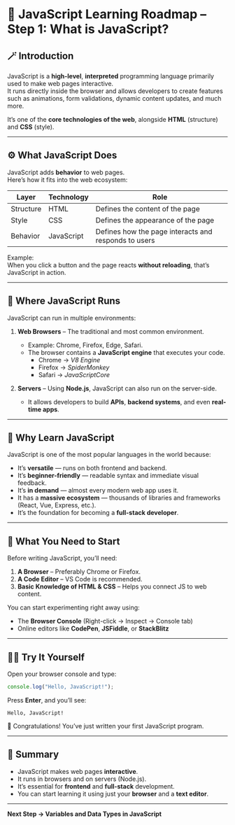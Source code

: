 # 🧭 JavaScript Learning Roadmap – Step 1: What is JavaScript?

## 🪄 Introduction
JavaScript is a **high-level**, **interpreted** programming language primarily used to make web pages interactive.  
It runs directly inside the browser and allows developers to create features such as animations, form validations, dynamic content updates, and much more.

It’s one of the **core technologies of the web**, alongside **HTML** (structure) and **CSS** (style).

---

## ⚙️ What JavaScript Does
JavaScript adds **behavior** to web pages.  
Here’s how it fits into the web ecosystem:

| Layer | Technology | Role |
|-------|-------------|------|
| Structure | HTML | Defines the content of the page |
| Style | CSS | Defines the appearance of the page |
| Behavior | JavaScript | Defines how the page interacts and responds to users |

Example:  
When you click a button and the page reacts **without reloading**, that’s JavaScript in action.

---

## 🧩 Where JavaScript Runs
JavaScript can run in multiple environments:

1. **Web Browsers** – The traditional and most common environment.  
   - Example: Chrome, Firefox, Edge, Safari.  
   - The browser contains a **JavaScript engine** that executes your code.  
     - Chrome → *V8 Engine*  
     - Firefox → *SpiderMonkey*  
     - Safari → *JavaScriptCore*  

2. **Servers** – Using **Node.js**, JavaScript can also run on the server-side.  
   - It allows developers to build **APIs**, **backend systems**, and even **real-time apps**.

---

## 🧠 Why Learn JavaScript
JavaScript is one of the most popular languages in the world because:

- It’s **versatile** — runs on both frontend and backend.
- It’s **beginner-friendly** — readable syntax and immediate visual feedback.
- It’s **in demand** — almost every modern web app uses it.
- It has a **massive ecosystem** — thousands of libraries and frameworks (React, Vue, Express, etc.).
- It’s the foundation for becoming a **full-stack developer**.

---

## 🧰 What You Need to Start
Before writing JavaScript, you’ll need:

1. **A Browser** – Preferably Chrome or Firefox.  
2. **A Code Editor** – VS Code is recommended.  
3. **Basic Knowledge of HTML & CSS** – Helps you connect JS to web content.

You can start experimenting right away using:
- The **Browser Console** (Right-click → Inspect → Console tab)
- Online editors like **CodePen**, **JSFiddle**, or **StackBlitz**

---

## 🧑‍💻 Try It Yourself
Open your browser console and type:

```js
console.log("Hello, JavaScript!");
```

Press **Enter**, and you’ll see:
```
Hello, JavaScript!
```

🎉 Congratulations! You’ve just written your first JavaScript program.

---

## 🚀 Summary
- JavaScript makes web pages **interactive**.
- It runs in browsers and on servers (Node.js).
- It’s essential for **frontend** and **full-stack** development.
- You can start learning it using just your **browser** and a **text editor**.

---

**Next Step → Variables and Data Types in JavaScript**


